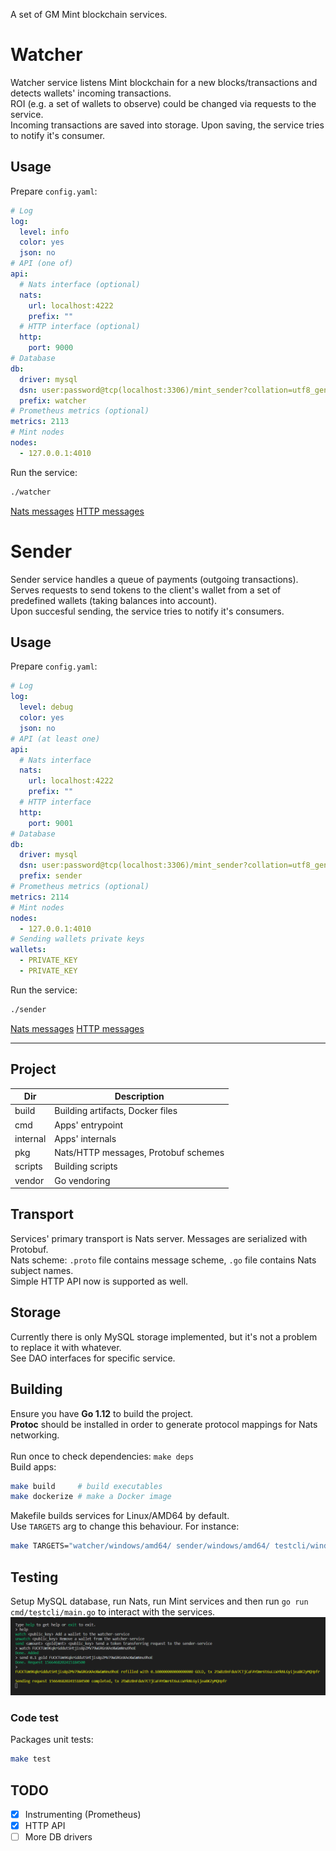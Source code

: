 A set of GM Mint blockchain services.



# Watcher

Watcher service listens Mint blockchain for a new blocks/transactions and detects wallets' incoming transactions. \
ROI (e.g. a set of wallets to observe) could be changed via requests to the service. \
Incoming transactions are saved into storage. Upon saving, the service tries to notify it's consumer.

## Usage

Prepare `config.yaml`:
```yaml
# Log
log:
  level: info
  color: yes
  json: no
# API (one of)
api:
  # Nats interface (optional)
  nats:
    url: localhost:4222
    prefix: ""
  # HTTP interface (optional)
  http:
    port: 9000
# Database
db:
  driver: mysql
  dsn: user:password@tcp(localhost:3306)/mint_sender?collation=utf8_general_ci&timeout=10s&readTimeout=60s&writeTimeout=60s
  prefix: watcher
# Prometheus metrics (optional)
metrics: 2113
# Mint nodes
nodes:
  - 127.0.0.1:4010
```

Run the service:
```sh
./watcher
```

[Nats messages](pkg/watcher/nats/wallet/README.md)
[HTTP messages](pkg/watcher/http/README.md)



# Sender

Sender service handles a queue of payments (outgoing transactions). \
Serves requests to send tokens to the client's wallet from a set of predefined wallets (taking balances into account). \
Upon succesful sending, the service tries to notify it's consumers.

## Usage

Prepare `config.yaml`:
```yaml
# Log
log:
  level: debug
  color: yes
  json: no
# API (at least one)
api:
  # Nats interface
  nats:
    url: localhost:4222
    prefix: ""
  # HTTP interface
  http:
    port: 9001
# Database
db:
  driver: mysql
  dsn: user:password@tcp(localhost:3306)/mint_sender?collation=utf8_general_ci&timeout=10s&readTimeout=60s&writeTimeout=60s
  prefix: sender
# Prometheus metrics (optional)
metrics: 2114
# Mint nodes
nodes:
  - 127.0.0.1:4010
# Sending wallets private keys
wallets:
  - PRIVATE_KEY
  - PRIVATE_KEY
```

Run the service:
```sh
./sender
```

[Nats messages](pkg/sender/nats/sender/README.md)
[HTTP messages](pkg/sender/http/README.md)



---



## Project

| Dir | Description |
| --- | ----------- |
| build    | Building artifacts, Docker files |
| cmd      | Apps' entrypoint |
| internal | Apps' internals |
| pkg      | Nats/HTTP messages, Protobuf schemes |
| scripts  | Building scripts |
| vendor   | Go vendoring |



## Transport

Services' primary transport is Nats server. Messages are serialized with Protobuf. \
Nats scheme: `.proto` file contains message scheme, `.go` file contains Nats subject names. \
Simple HTTP API now is supported as well.



## Storage

Currently there is only MySQL storage implemented, but it's not a problem to replace it with whatever. \
See DAO interfaces for specific service.



## Building

Ensure you have **Go 1.12** to build the project. \
**Protoc** should be installed in order to generate protocol mappings for Nats networking. \
\
Run once to check dependencies: `make deps` \
Build apps:
```sh
make build     # build executables
make dockerize # make a Docker image
```
Makefile builds services for Linux/AMD64 by default. \
Use `TARGETS` arg to change this behaviour. For instance:
```sh
make TARGETS="watcher/windows/amd64/ sender/windows/amd64/ testcli/windows/amd64"
```



## Testing

Setup MySQL database, run Nats, run Mint services and then run `go run cmd/testcli/main.go` to interact with the services. \
![Test Cli](docs/testcli.png)

### Code test
Packages unit tests:
```sh
make test
```



## TODO

- [x] Instrumenting (Prometheus)
- [x] HTTP API
- [ ] More DB drivers 
